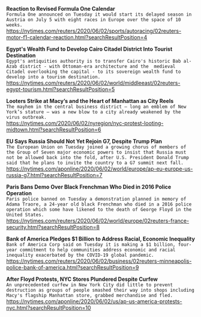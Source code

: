 **Reaction to Revised Formula One Calendar**\
`Formula One announced on Tuesday it would start its delayed season in Austria on July 5 with eight races in Europe over the space of 10 weeks. `\
https://nytimes.com/reuters/2020/06/02/sports/autoracing/02reuters-motor-f1-calendar-reaction.html?searchResultPosition=4

**Egypt's Wealth Fund to Develop Cairo Citadel District Into Tourist Destination**\
`Egypt's antiquities authority is to transfer Cairo's historic Bab al-Azab district - with Ottoman-era architecture and the  medieval Citadel overlooking the capital - to its sovereign wealth fund to develop into a tourism destination. `\
https://nytimes.com/reuters/2020/06/02/world/middleeast/02reuters-egypt-tourism.html?searchResultPosition=5

**Looters Strike at Macy’s and the Heart of Manhattan as City Reels**\
`The mayhem in the central business district — long an emblem of New York’s stature — was a new blow to a city already weakened by the virus outbreak.`\
https://nytimes.com/2020/06/02/nyregion/nyc-protest-looting-midtown.html?searchResultPosition=6

**EU Says Russia Should Not Yet Rejoin G7, Despite Trump Plan**\
`The European Union on Tuesday joined a growing chorus of members of the Group of Seven major economic powers to insist that Russia must not be allowed back into the fold, after U.S. President Donald Trump said that he plans to invite the country to a G7 summit next fall.`\
https://nytimes.com/aponline/2020/06/02/world/europe/ap-eu-europe-us-russia-g7.html?searchResultPosition=7

**Paris Bans Demo Over Black Frenchman Who Died in 2016 Police Operation**\
`Paris police banned on Tuesday a demonstration planned in memory of Adama Traore, a 24-year old black Frenchman who died in a 2016 police operation which some have likened to the death of George Floyd in the United States.`\
https://nytimes.com/reuters/2020/06/02/world/europe/02reuters-france-security.html?searchResultPosition=8

**Bank of America Pledges $1 Billion to Address Racial, Economic Inequality**\
`Bank of America Corp said on Tuesday it is making a $1 billion, four-year commitment to help communities address economic and racial inequality exacerbated by the COVID-19 global pandemic.`\
https://nytimes.com/reuters/2020/06/02/business/02reuters-minneapolis-police-bank-of-america.html?searchResultPosition=9

**After Floyd Protests, NYC Stores Plundered Despite Curfew**\
`An unprecedented curfew in New York City did little to prevent destruction as groups of people smashed their way into shops including Macy's flagship Manhattan store, grabbed merchandise and fled.`\
https://nytimes.com/aponline/2020/06/02/us/ap-us-america-protests-nyc.html?searchResultPosition=10

